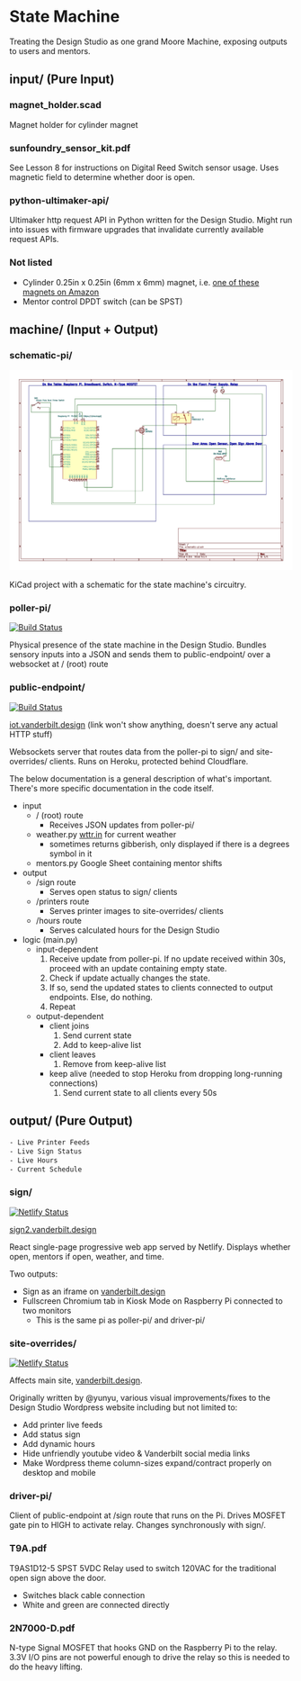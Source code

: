 # State Machine
Treating the Design Studio as one grand Moore Machine, exposing outputs to users and mentors.

## input/ (Pure Input)

### magnet_holder.scad

Magnet holder for cylinder magnet

### sunfoundry_sensor_kit.pdf

See Lesson 8 for instructions on Digital Reed Switch sensor usage. Uses magnetic field to determine whether door is open.

### python-ultimaker-api/

Ultimaker http request API in Python written for the Design Studio. Might run into issues with firmware upgrades that invalidate currently available request APIs.

### Not listed

- Cylinder 0.25in x 0.25in (6mm x 6mm) magnet, i.e. [one of these magnets on Amazon](https://www.amazon.com/Personalized-Multi-Use-Whiteboard-Magnetic-Refrigerators/dp/B075PMPKKJ/ref=sr_1_1?keywords=magnet+6x6mm&qid=1568170105&s=gateway&sr=8-1)
- Mentor control DPDT switch (can be SPST)

## machine/ (Input + Output)

### schematic-pi/

![Schematic of I/O circuitry](./machine/schematic-pi/image.png)

KiCad project with a schematic for the state machine's circuitry.

### poller-pi/ 

[![Build Status](https://travis-ci.org/vanderbilt-design-studio/poller-pi.svg?branch=master)](https://travis-ci.org/vanderbilt-design-studio/poller-pi)

Physical presence of the state machine in the Design Studio. Bundles sensory inputs into a JSON and sends them to public-endpoint/ over a websocket at / (root) route


### public-endpoint/

[![Build Status](https://travis-ci.org/vanderbilt-design-studio/public-endpoint.svg?branch=master)](https://travis-ci.org/vanderbilt-design-studio/public-endpoint)

[iot.vanderbilt.design](iot.vanderblit.design) (link won't show anything, doesn't serve any actual HTTP stuff)

Websockets server that routes data from the poller-pi to sign/ and site-overrides/ clients. Runs on Heroku, protected behind Cloudflare.

The below documentation is a general description of what's important. There's more specific documentation in the code itself.

- input
	- / (root) route
		- Receives JSON updates from poller-pi/ 
	- weather.py [wttr.in](https://wttr.in) for current weather
		- sometimes returns gibberish, only displayed if there is a degrees symbol in it
	- mentors.py Google Sheet containing mentor shifts
- output
	- /sign route
		- Serves open status to sign/ clients
	- /printers route
		- Serves printer images to site-overrides/ clients
	- /hours route
		- Serves calculated hours for the Design Studio
- logic (main.py)
	- input-dependent
		1. Receive update from poller-pi. If no update received within 30s, proceed with an update containing empty state.
		1. Check if update actually changes the state.
		1. If so, send the updated states to clients connected to output endpoints. Else, do nothing.
		1. Repeat
	- output-dependent
		- client joins
			1. Send current state
			1. Add to keep-alive list
		- client leaves
			1. Remove from keep-alive list
		- keep alive (needed to stop Heroku from dropping long-running connections)
			1. Send current state to all clients every 50s

## output/ (Pure Output)

	- Live Printer Feeds
	- Live Sign Status
	- Live Hours
	- Current Schedule

### sign/

[![Netlify Status](https://api.netlify.com/api/v1/badges/caaae3d8-1fec-49e2-97a5-d355f44e7612/deploy-status)](https://app.netlify.com/sites/design-studio-sign/deploys)

[sign2.vanderbilt.design](https://sign2.vanderbilt.design)

React single-page progressive web app served by Netlify. Displays whether open, mentors if open, weather, and time.

Two outputs:

- Sign as an iframe on [vanderbilt.design](https://vanderbilt.design)
- Fullscreen Chromium tab in Kiosk Mode on Raspberry Pi connected to two monitors
	- This is the same pi as poller-pi/ and driver-pi/

### site-overrides/

[![Netlify Status](https://api.netlify.com/api/v1/badges/45a69088-96ff-417e-a9e0-fc1842e004ea/deploy-status)](https://app.netlify.com/sites/design-studio/deploys)

Affects main site, [vanderbilt.design](https://vanderbilt.design).

Originally written by @yunyu, various visual improvements/fixes to the Design Studio Wordpress website including but not limited to:

- Add printer live feeds
- Add status sign
- Add dynamic hours
- Hide unfriendly youtube video & Vanderbilt social media links
- Make Wordpress theme column-sizes expand/contract properly on desktop and mobile

### driver-pi/

Client of public-endpoint at /sign route that runs on the Pi. Drives MOSFET gate pin to HIGH to activate relay. Changes synchronously with sign/.

### T9A.pdf

T9AS1D12-5 SPST 5VDC Relay used to switch 120VAC for the traditional open sign above the door. 

- Switches black cable connection
- White and green are connected directly

### 2N7000-D.pdf

N-type Signal MOSFET that hooks GND on the Raspberry Pi to the relay. 3.3V I/O pins are not powerful enough to drive the relay so this is needed to do the heavy lifting.
